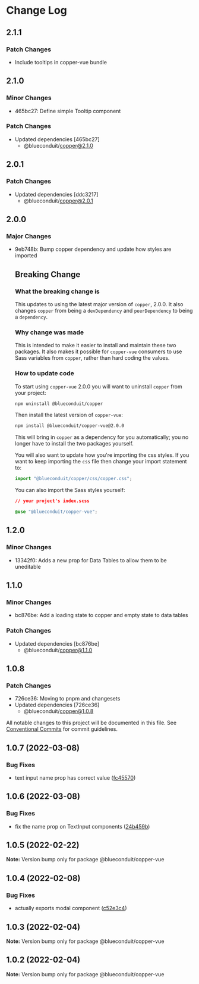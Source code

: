 # Change Log

## 2.1.1

### Patch Changes

- Include tooltips in copper-vue bundle

## 2.1.0

### Minor Changes

- 465bc27: Define simple Tooltip component

### Patch Changes

- Updated dependencies [465bc27]
  - @blueconduit/copper@2.1.0

## 2.0.1

### Patch Changes

- Updated dependencies [ddc3217]
  - @blueconduit/copper@2.0.1

## 2.0.0

### Major Changes

- 9eb748b: Bump copper dependency and update how styles are imported

  ## Breaking Change

  ### What the breaking change is

  This updates to using the latest major version of `copper`, 2.0.0. It also changes `copper` from being a `devDependency` and `peerDependency` to being a `dependency`.

  ### Why change was made

  This is intended to make it easier to install and maintain these two packages. It also makes it possible for `copper-vue` consumers to use Sass variables from `copper`, rather than hard coding the values.

  ### How to update code

  To start using `copper-vue` 2.0.0 you will want to uninstall `copper` from your project:

  ```bash
  npm uninstall @blueconduit/copper
  ```

  Then install the latest version of `copper-vue`:

  ```bash
  npm install @blueconduit/copper-vue@2.0.0
  ```

  This will bring in `copper` as a dependency for you automatically; you no longer have to install the two packages yourself.

  You will also want to update how you're importing the css styles. If you want to keep importing the `css` file then change your import statement to:

  ```js
  import "@blueconduit/copper/css/copper.css";
  ```

  You can also import the Sass styles yourself:

  ```CSS
  // your project's index.scss

  @use "@blueconduit/copper-vue";
  ```

## 1.2.0

### Minor Changes

- 13342f0: Adds a new prop for Data Tables to allow them to be uneditable

## 1.1.0

### Minor Changes

- bc876be: Add a loading state to copper and empty state to data tables

### Patch Changes

- Updated dependencies [bc876be]
  - @blueconduit/copper@1.1.0

## 1.0.8

### Patch Changes

- 726ce36: Moving to pnpm and changesets
- Updated dependencies [726ce36]
  - @blueconduit/copper@1.0.8

All notable changes to this project will be documented in this file.
See [Conventional Commits](https://conventionalcommits.org) for commit guidelines.

## 1.0.7 (2022-03-08)

### Bug Fixes

- text input name prop has correct value ([fc45570](https://github.com/BlueConduit/copper/commit/fc4557025f791263c3c6ecfd57ab600d694e8f03))

## 1.0.6 (2022-03-08)

### Bug Fixes

- fix the name prop on TextInput components ([24b459b](https://github.com/BlueConduit/copper/commit/24b459bf93c0138cf060b7269ec9b300facd6285))

## 1.0.5 (2022-02-22)

**Note:** Version bump only for package @blueconduit/copper-vue

## 1.0.4 (2022-02-08)

### Bug Fixes

- actually exports modal component ([c52e3c4](https://github.com/BlueConduit/copper/commit/c52e3c4c0a458beaabc60c84e4627489fc45dc64))

## 1.0.3 (2022-02-04)

**Note:** Version bump only for package @blueconduit/copper-vue

## 1.0.2 (2022-02-04)

**Note:** Version bump only for package @blueconduit/copper-vue
